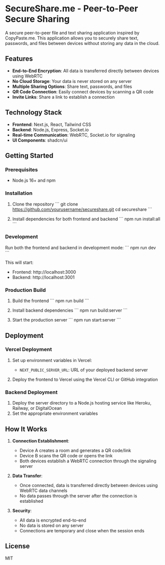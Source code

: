 # SecureShare.me - Peer-to-Peer Secure Sharing

A secure peer-to-peer file and text sharing application inspired by CopyPaste.me. This application allows you to securely share text, passwords, and files between devices without storing any data in the cloud.

## Features

- **End-to-End Encryption**: All data is transferred directly between devices using WebRTC
- **No Cloud Storage**: Your data is never stored on any server
- **Multiple Sharing Options**: Share text, passwords, and files
- **QR Code Connection**: Easily connect devices by scanning a QR code
- **Invite Links**: Share a link to establish a connection

## Technology Stack

- **Frontend**: Next.js, React, Tailwind CSS
- **Backend**: Node.js, Express, Socket.io
- **Real-time Communication**: WebRTC, Socket.io for signaling
- **UI Components**: shadcn/ui

## Getting Started

### Prerequisites

- Node.js 16+ and npm

### Installation

1. Clone the repository
   \`\`\`
   git clone https://github.com/yourusername/secureshare.git
   cd secureshare
   \`\`\`

2. Install dependencies for both frontend and backend
   \`\`\`
   npm run install:all
   \`\`\`

### Development

Run both the frontend and backend in development mode:
\`\`\`
npm run dev
\`\`\`

This will start:
- Frontend: http://localhost:3000
- Backend: http://localhost:3001

### Production Build

1. Build the frontend
   \`\`\`
   npm run build
   \`\`\`

2. Install backend dependencies
   \`\`\`
   npm run build:server
   \`\`\`

3. Start the production server
   \`\`\`
   npm run start:server
   \`\`\`

## Deployment

### Vercel Deployment

1. Set up environment variables in Vercel:
   - `NEXT_PUBLIC_SERVER_URL`: URL of your deployed backend server

2. Deploy the frontend to Vercel using the Vercel CLI or GitHub integration

### Backend Deployment

1. Deploy the server directory to a Node.js hosting service like Heroku, Railway, or DigitalOcean
2. Set the appropriate environment variables

## How It Works

1. **Connection Establishment**:
   - Device A creates a room and generates a QR code/link
   - Device B scans the QR code or opens the link
   - Both devices establish a WebRTC connection through the signaling server

2. **Data Transfer**:
   - Once connected, data is transferred directly between devices using WebRTC data channels
   - No data passes through the server after the connection is established

3. **Security**:
   - All data is encrypted end-to-end
   - No data is stored on any server
   - Connections are temporary and close when the session ends

## License

MIT
